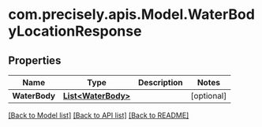 # com.precisely.apis.Model.WaterBodyLocationResponse
## Properties

Name | Type | Description | Notes
------------ | ------------- | ------------- | -------------
**WaterBody** | [**List&lt;WaterBody&gt;**](WaterBody.md) |  | [optional] 

[[Back to Model list]](../README.md#documentation-for-models) [[Back to API list]](../README.md#documentation-for-api-endpoints) [[Back to README]](../README.md)

